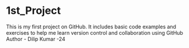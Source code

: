 # 1st_Project
This is my first project on GitHub. 
It includes basic code examples and exercises to help me learn version control and collaboration using GitHub
<br>
Author - Dilip Kumar -24
